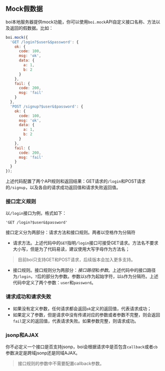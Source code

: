 ## Mock假数据

boi本地服务器提供mock功能，你可以使用`boi.mock`API自定义接口名称、方法以及返回的假数据。比如：

```JavaScript
boi.mock({
  'GET /login?$user&$password': {
    ok: {
      code: 100,
      msg: 'ok',
      data: {
        a: 1,
        b: 2
      }
    },
    fail: {
      code: 200,
      msg: 'fail'
    }
  },
  'POST /signup?$user&$password': {
    ok: {
      code: 100,
      msg: 'ok',
      data: {
        a: 1,
        b: 2
      }
    },
    fail: {
      code: 200,
      msg: 'fail'
    }
  }
});
```

上述代码配置了两个API规则和返回结果：GET请求的`/login`和POST请求的`/signup`，以及各自的请求成功返回值和请求失败返回值。

### 接口定义规则

以`/login`接口为例，格式如下：

```
'GET /login?$user&$password'
```

接口定义分为两部分：请求方法和接口规则。两者以空格作为分隔符

* 请求方法。上述代码中的`GET`指明`/login`接口可接受GET请求。方法名不要求大小写，但是为了代码易读，建议使用大写字母作为方法名；
> 目前boi只支持GET和POST请求，后续版本会加入更多支持。

* 接口规则。接口规则分为两部分：*接口路径*和*参数*。上述代码中的接口路径为`/login`，`?`后的部分为参数。参数以`$`作为起始字符，以`&`作为分隔符。上述代码中定义了两个参数：`user`和`password`。

### 请求成功和请求失败

* 如果没有定义参数，任何请求都会返回`ok`定义的返回值，代表请求成功；
* 如果定义了参数，但是请求中没有传递对应的参数或者参数不完整，则会返回`fail`定义的返回值，代表请求失败。如果参数完整，则请求成功。

### jsonp和AJAX

你不必定义一个接口是否支持jsonp，boi会根据请求中是否包含`callback`或者`cb`参数决定是跨域jsonp还是同域AJAX。

> 接口规则的参数中不需要配置callback参数。
